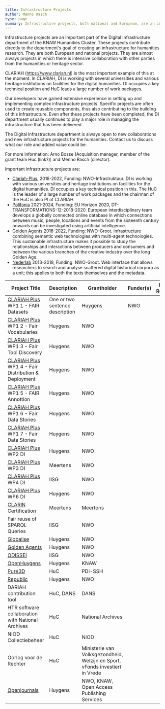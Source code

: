 ```yaml
---
title: Infrastructure Projects
author: Menno Rasch
type: page
summary: Infrastructure projects, both national and European, are an important part of the Digital Infrastructure section of the KNAW Humanities Cluster. These projects contribute directly to the department's goal of creating an infrastructure for humanities research.
---
```

Infrastructure projects are an important part of the Digital Infrastructure department of the KNAW Humanities Cluster. These projects contribute directly to the department's goal of creating an infrastructure for humanities research. They are both European and national projects. They are almost always projects in which there is intensive collaboration with other parties from the humanities or heritage sector.

CLARIAH (https://www.clariah.nl) is the most important example of this at the moment. In CLARIAH, DI is working with several universities and various heritage institutions on facilities for the digital humanities. DI occupies a key technical position and HuC leads a large number of work packages.

Our developers have gained extensive experience in setting up and implementing complex infrastructure projects. Specific projects are often used to create reusable components, thus also contributing to the building of this infrastructure. Even after these projects have been completed, the DI department usually continues to play a major role in managing the infrastructure that has been delivered.

The Digital Infrastructure department is always open to new collaborations and new infrastructure projects for the humanities. Contact us to discuss what our role and added value could be.

For more information: Arno Bosse (Acquisition manager, member of the grant team Huc (link?)) and Menno Rasch (director).

Important infrastructure projects are:

- [Clariah-Plus](https://www.clariah.nl), 2018-2022, Funding: NWO-Infrastruktuur.
DI is working with various universities and heritage institutions on facilities for the digital humanities. DI occupies a key technical position in this. The HuC is the leader of a large number of work packages and the chairman of the HuC is also PI of CLARIAH.
- [Polifonia](https://polifonia-project.eu/) 2021-2024, Funding: EU Horizon 2020, DT-TRANSFORMATIONS-12-2018-2020. European interdisciplinary team develops a globally connected online database in which connections between music, people, locations and events from the sixteenth century onwards can be investigated using artificial intelligence.
- [Golden Agents](https://www.goldenagents.org) 2016-2022, Funding: NWO-Groot. Infrastructure combining semantic web technologies with multi-agent technologies. This sustainable infrastructure makes it possible to study the relationships and interactions between producers and consumers and between the various branches of the creative industry over the long Golden Age.
- [Nederlab](https://www.nederlab.nl/) 2013-2018, Funding: NWO-Groot. Web interface that allows researchers to search and analyse scattered digital historical corpora as a unit; this applies to both the texts themselves and the metadata.


| **Project Title**                                                                                      | **Description**                 | **Grantholder**                                                              | **Funder(s)** | **DI Role** |
|--------------------------------------------------------------------------------------------------------|---------------------------------|------------------------------------------------------------------------------|---------------|-------------|
| [CLARIAH Plus](https://www.clariah.nl) WP1 1 - FAIR Datasets                                           | One or two sentence description | Huygens                                                                      | NWO           |             |
| [CLARIAH Plus](https://www.clariah.nl) WP1 2 - Fair Vocabularies                                       | Huygens                         | NWO                                                                          |               |             |
| [CLARIAH Plus](https://www.clariah.nl) WP1 3 - Fair Tool Discovery                                     | Huygens                         | NWO                                                                          |               |             |
| [CLARIAH Plus](https://www.clariah.nl) WP1 4 - Fair Distribution & Deployment                          | Huygens                         | NWO                                                                          |               |             |
| [CLARIAH Plus](https://www.clariah.nl) WP1 5 - FAIR Annottion                                          | Huygens                         | NWO                                                                          |               |             |
| [CLARIAH Plus](https://www.clariah.nl) WP1 6 - Fair Data Stories                                       | Huygens                         | NWO                                                                          |               |             |
| [CLARIAH Plus](https://www.clariah.nl) WP1 7 - Fair Data Stories                                       | Huygens                         | NWO                                                                          |               |             |
| [CLARIAH Plus](https://www.clariah.nl) WP2 DI                                                          | Huygens                         | NWO                                                                          |               |             |
| [CLARIAH Plus](https://www.clariah.nl) WP3 DI                                                          | Meertens                        | NWO                                                                          |               |             |
| [CLARIAH Plus](https://www.clariah.nl) WP4 DI                                                          | IISG                            | NWO                                                                          |               |             |
| [CLARIAH Plus](https://www.clariah.nl) WP6 DI                                                          | Huygens                         | NWO                                                                          |               |             |
| [CLARIN](https://www.clarin.eu) Certification                                                          | Meertens                        | Meertens                                                                     |               |             |
| Fair reuse of SPARQL Queries                                                                           | IISG                            | NWO                                                                          |               |             |
| [Globalise](https://globalise.huygens.knaw.nl)                                                         | Huygens                         | NWO                                                                          |               |             |
| [Golden Agents](https://www.goldenagents.org)                                                          | Huygens                         | NWO                                                                          |               |             |
| [ODISSEI](https://odissei-data.nl/en/)                                                                 | IISG                            | NWO                                                                          |               |             |
| [OpenHuygens](https://www.huygens.knaw.nl/fonds-knaw-instituten-geeft-openhuygens-nl-vliegende-start/) | Huygens                         | KNAW                                                                         |               |             |
| [Pure3D](https://pure3d.eu)                                                                            | HuC                             | PDI-SSH                                                                      |               |             |
| [Republic](https://republic.huygens.knaw.nl)                                                           | Huygens                         | NWO                                                                          |               |             |
| DARIAH contribution tool                                                                               | HuC, DANS                       | DANS                                                                         |               |             |
| HTR software collaboration with National Archives                                                      | HuC                             | National Archives                                                            |               |             |
| NIOD Collectiebeheer                                                                                   | HuC                             | NIOD                                                                         |               |             |
| Oorlog voor de Rechter                                                                                 | HuC                             | Ministerie van Volksgezondheid, Welzijn en Sport, vFonds investiert in Vrede |               |             |
| [Openjournals](https://openjournals.nl)                                                                | Huygens                         | NWO, KNAW, Open Access Publishing Services                                   |               |             |

